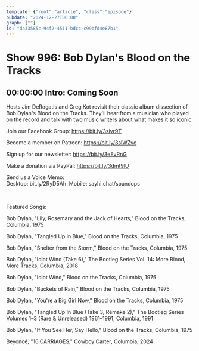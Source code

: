 ```yaml
---
template: {"root":"article", "class":"episode"}
pubdate: "2024-12-27T06:00"
graph: [""]
id: "da33585c-94f2-4511-bdcc-c99bfd4e87b1"
---
```






# Show 996: Bob Dylan's Blood on the Tracks



## 00:00:00 Intro: Coming Soon

Hosts Jim DeRogatis and Greg Kot revisit their classic album dissection of Bob Dylan's Blood on the Tracks. They'll hear from a musician who played on the record and talk with two music writers about what makes it so iconic.

Join our Facebook Group: https://bit.ly/3sivr9T

Become a member on Patreon: https://bit.ly/3slWZvc

Sign up for our newsletter: https://bit.ly/3eEvRnG

Make a donation via PayPal: https://bit.ly/3dmt9lU

Send us a Voice Memo: Desktop: bit.ly/2RyD5Ah  Mobile: sayhi.chat/soundops

 

Featured Songs:

Bob Dylan, "Lily, Rosemary and the Jack of Hearts," Blood on the Tracks, Columbia, 1975

Bob Dylan, "Tangled Up In Blue," Blood on the Tracks, Columbia, 1975

Bob Dylan, "Shelter from the Storm," Blood on the Tracks, Columbia, 1975

Bob Dylan, "Idiot Wind (Take 6)," The Bootleg Series Vol. 14: More Blood, More Tracks, Columbia, 2018

Bob Dylan, "Idiot Wind," Blood on the Tracks, Columbia, 1975

Bob Dylan, "Buckets of Rain," Blood on the Tracks, Columbia, 1975

Bob Dylan, "You're a Big Girl Now," Blood on the Tracks, Columbia, 1975

Bob Dylan, "Tangled Up In Blue (Take 3, Remake 2)," The Bootleg Series Volumes 1–3 (Rare &amp; Unreleased) 1961–1991, Columbia, 1991

Bob Dylan, "If You See Her, Say Hello," Blood on the Tracks, Columbia, 1975

Beyoncé, "16 CARRIAGES," Cowboy Carter, Columbia, 2024